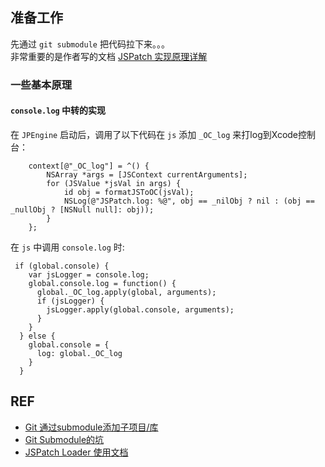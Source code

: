 ## 准备工作
先通过 `git submodule` 把代码拉下来。。。  
非常重要的是作者写的文档 [JSPatch 实现原理详解](https://github.com/bang590/JSPatch/wiki/JSPatch-%E5%AE%9E%E7%8E%B0%E5%8E%9F%E7%90%86%E8%AF%A6%E8%A7%A3)

### 一些基本原理
####  `console.log` 中转的实现
在 `JPEngine` 启动后，调用了以下代码在 `js` 添加 `_OC_log` 来打log到Xcode控制台：
```
    context[@"_OC_log"] = ^() {
        NSArray *args = [JSContext currentArguments];
        for (JSValue *jsVal in args) {
            id obj = formatJSToOC(jsVal);
            NSLog(@"JSPatch.log: %@", obj == _nilObj ? nil : (obj == _nullObj ? [NSNull null]: obj));
        }
    };
```

在 `js` 中调用 `console.log` 时:
```
 if (global.console) {
    var jsLogger = console.log;
    global.console.log = function() {
      global._OC_log.apply(global, arguments);
      if (jsLogger) {
        jsLogger.apply(global.console, arguments);
      }
    }
  } else {
    global.console = {
      log: global._OC_log
    }
  }
```



## REF
-   [Git 通过submodule添加子项目/库](http://my.oschina.net/iatbforever/blog/228914)
-   [Git Submodule的坑](http://www.cocoachina.com/industry/20130509/6161.html)
-   [JSPatch Loader 使用文档](https://github.com/bang590/JSPatch/wiki/JSPatch-Loader-%E4%BD%BF%E7%94%A8%E6%96%87%E6%A1%A3)
